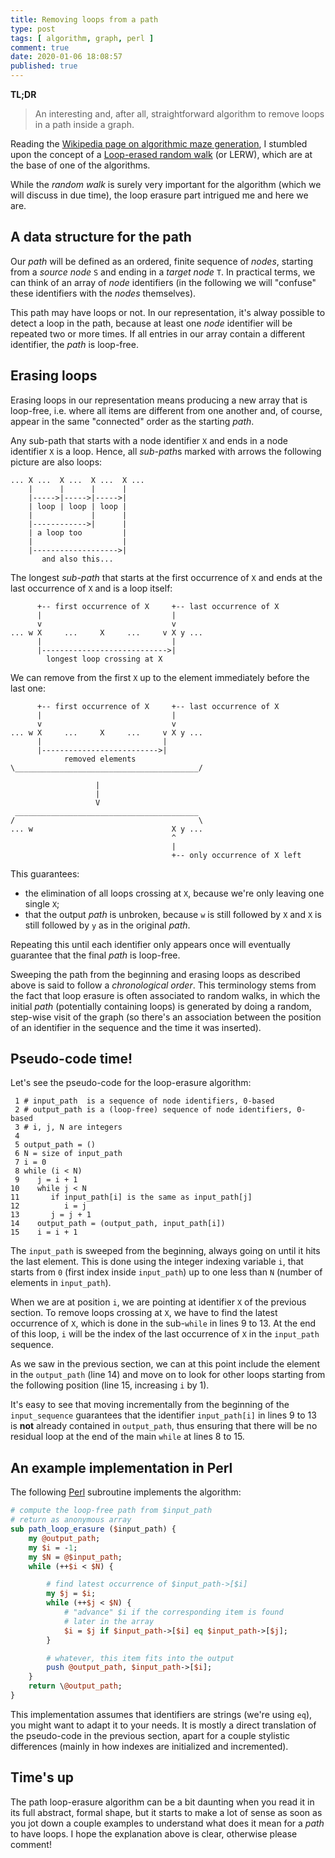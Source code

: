 ```yaml
---
title: Removing loops from a path
type: post
tags: [ algorithm, graph, perl ]
comment: true
date: 2020-01-06 18:08:57
published: true
---
```


**TL;DR**

> An interesting and, after all, straightforward algorithm to remove loops
> in a path inside a graph.

Reading the [Wikipedia page on algorithmic maze
generation][wikipedia-maze], I stumbled upon the concept of a [Loop-erased
random walk][wikipedia-lerw] (or LERW), which are at the base of one of
the algorithms.

While the *random walk* is surely very important for the algorithm (which
we will discuss in due time), the loop erasure part intrigued me and here
we are.

## A data structure for the path

Our *path* will be defined as an ordered, finite sequence of *nodes*,
starting from a *source node* `S` and ending in a *target node* `T`.
In practical terms, we can think of an array of *node* identifiers (in
the following we will "confuse" these identifiers with the *nodes*
themselves).

This path may have loops or not. In our representation, it's alway
possible to detect a loop in the path, because at least one *node*
identifier will be repeated two or more times. If all entries in our array
contain a different identifier, the *path* is loop-free.

## Erasing loops

Erasing loops in our representation means producing a new array that is
loop-free, i.e. where all items are different from one another and, of
course, appear in the same "connected" order as the starting *path*.

Any sub-path that starts with a node identifier `X` and ends in a node
identifier `X` is a loop. Hence, all *sub-path*s marked with arrows the
following picture are also loops:

```
... X ...  X ...  X ...  X ...     
    |      |      |      |
    |----->|----->|----->|
    | loop | loop | loop |
    |             |      |
    |------------>|      |
    | a loop too         |
    |                    |
    |------------------->|
       and also this...
```

The longest *sub-path* that starts at the first occurrence of `X` and ends
at the last occurrence of `X` and is a loop itself:

```
      +-- first occurrence of X     +-- last occurrence of X
      |                             |
      v                             v
... w X     ...     X     ...     v X y ...     
      |                             |
      |---------------------------->|
        longest loop crossing at X
```

We can remove from the first `X` up to the element immediately before the
last one:

```
      +-- first occurrence of X     +-- last occurrence of X
      |                             |
      v                             v
... w X     ...     X     ...     v X y ...     
      |                           |
      |-------------------------->|
            removed elements
\_________________________________________/

                   |
                   |
                   V
 _________________________________________
/                                         \
... w                               X y ...
                                    ^
                                    |
                                    +-- only occurrence of X left
```

This guarantees:

- the elimination of all loops crossing at `X`, because we're only leaving
  one single `X`;
- that the output *path* is unbroken, because `w` is still followed by `X`
  and `X` is still followed by `y` as in the original *path*.

Repeating this until each identifier only appears once will eventually
guarantee that the final *path* is loop-free.

Sweeping the path from the beginning and erasing loops as described above is
said to follow a *chronological order*. This terminology stems from the fact
that loop erasure is often associated to random walks, in which the initial
*path* (potentially containing loops) is generated by doing a random,
step-wise visit of the graph (so there's an association between the position
of an identifier in the sequence and the time it was inserted).

## Pseudo-code time!

Let's see the pseudo-code for the loop-erasure algorithm:

```
 1 # input_path  is a sequence of node identifiers, 0-based
 2 # output_path is a (loop-free) sequence of node identifiers, 0-based
 3 # i, j, N are integers
 4
 5 output_path = ()
 6 N = size of input_path
 7 i = 0
 8 while (i < N)
 9    j = i + 1
10    while j < N
11       if input_path[i] is the same as input_path[j]
12          i = j
13       j = j + 1
14    output_path = (output_path, input_path[i])
15    i = i + 1
```

The `input_path` is sweeped from the beginning, always going on until it
hits the last element. This is done using the integer indexing variable `i`,
that starts from `0` (first index inside `input_path`) up to one less than
`N` (number of elements in `input_path`).

When we are at position `i`, we are pointing at identifier `X` of the
previous section. To remove loops crossing at `X`, we have to find the
latest occurrence of `X`, which is done in the sub-`while` in lines 9 to 13.
At the end of this loop, `i` will be the index of the last occurrence of `X`
in the `input_path` sequence.

As we saw in the previous section, we can at this point include the element
in the `output_path` (line 14) and move on to look for other loops starting
from the following position (line 15, increasing `i` by 1).

It's easy to see that moving incrementally from the beginning of the
`input_sequence` guarantees that the identifier `input_path[i]` in lines 9
to 13 is **not** already contained in `output_path`, thus ensuring that
there will be no residual loop at the end of the main `while` at lines 8 to
15.

## An example implementation in Perl

The following [Perl][] subroutine implements the algorithm:

```perl
# compute the loop-free path from $input_path
# return as anonymous array
sub path_loop_erasure ($input_path) {
    my @output_path;
    my $i = -1;
    my $N = @$input_path;
    while (++$i < $N) {

        # find latest occurrence of $input_path->[$i]
        my $j = $i;
        while (++$j < $N) {
            # "advance" $i if the corresponding item is found
            # later in the array
            $i = $j if $input_path->[$i] eq $input_path->[$j];
        }

        # whatever, this item fits into the output
        push @output_path, $input_path->[$i];
    }
    return \@output_path;
}
```

This implementation assumes that identifiers are strings (we're using `eq`),
you might want to adapt it to your needs. It is mostly a direct translation
of the pseudo-code in the previous section, apart for a couple stylistic
differences (mainly in how indexes are initialized and incremented).

## Time's up

The path loop-erasure algorithm can be a bit daunting when you read it in
its full abstract, formal shape, but it starts to make a lot of sense as
soon as you jot down a couple examples to understand what does it mean for a
*path* to have loops. I hope the explanation above is clear, otherwise
please comment!


[wikipedia-maze]: https://en.wikipedia.org/wiki/Maze_generation_algorithm
[wikipedia-lerw]: https://en.wikipedia.org/wiki/Loop-erased_random_walk
[Perl]: https://www.perl.org/
